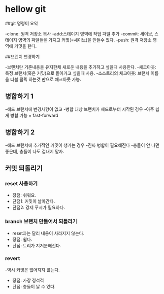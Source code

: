 ﻿# hellow git

##git 명령어 요약

-clone: 원격 저장소 복사
-add:스테이지 영역에 작업 파일 추가
    -commit: 세이브, 스테이지  영역의 파일들을 가지고 커밋(=세이브)을 만들수 있다.
    -push: 원격 저장소 영역에 커밋을 한다.

##브랜치 변경하기

-브랜치란 기존내용을 유지한채 새로운 내용을 추가하고 싶을때 사용한다.
-체크아웃: 특정 브랜치(혹은 커밋)으로 돌아가고 싶을때 사용.
-소스트리의 체크아웃: 브랜치 이름을 더블 클릭 하는것 만으로 체크아웃 가능.

## 병합하기 1

-헤드 브랜치에 변경사항이 없고
-병합 대상 브랜치가 헤드로부터 시작된 경우
-아주 쉽게 병합 가능 = fast-forward

## 병합하기 2
-헤드 브랜치에 추가적인 커밋이 생기는 경우
-진짜 병합이 필요해진다
-충돌이  안 나면 좋은데, 충돌이 나도 겁내지 말자.

## 커밋 되돌리기

### reset 사용하기

- 장점: 쉬워요.
- 단점1: 커밋이 날아간다.
- 단점2: 강제 푸시가 필요하다.

### branch 브랜치 만들어서 되돌리기

- reset과는 달리 내용이 사라지지 않는다.
- 장점: 쉽다.
- 단점: 트리가 지저분해진다.

### revert

-역시 커밋은 없어지지 않는다.
- 장점: 가장 정석적
- 단점: 충돌이 날 수 있다.


